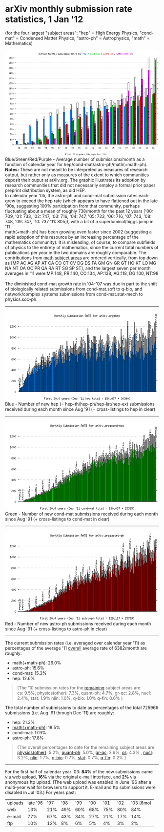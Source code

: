 arXiv monthly submission **rate** statistics, 1 Jan '12
=======================================================

(for the four largest "subject areas": "hep" = High Energy Physics,
"cond-mat" = Condensed Matter Physics, "astro-ph" = Astrophysics, "math"
= Mathematics)

![](hcam_avg.png)  
Blue/Green/Red/Purple - Average number of submissions/month as a
function of calendar year for hep/cond-mat/astro-ph/math(+math-ph).  
**Notes:** These are not meant to be interpreted as measures of research
output, but rather only as measures of the extent to which communities
deposit their ouput at arXiv.org. The graphic illustrates its adoption
by research communities that did not necessarily employ a formal prior
paper preprint distribution system, as did HEP.  
In calendar year '05, the astro-ph and cond-mat submission rates each
grew to exceed the hep rate (which appears to have flattened out in the
late '90s, suggesting 100% participation from that community, perhaps
fluctuating about a mean of roughly 738/month for the past 12 years
\['00: 709, '01: 733, '02: 747, '03: 716, '04: 747, '05: 723, '06: 716,
'07: 743, '08: 748, '09: 747, '10: 737 '11: 805\]), with a bit of a
superluminal/higgs jump in '11  
math(+math-ph) has been growing even faster since 2002 (suggesting a
rapid adoption of this resource by an increasing percentage of the
mathematics community). It is misleading, of course, to compare
subfields of physics to the entirety of mathematics, since the current
total numbers of publications per year in the two domains are roughly
comparable. The contributions from [math subject areas](/archive/math)
are ordered vertically, from top down as \[MP AC AG AP AT CA CO CT CV DG
DS FA GM GN GR GT HO KT LO MG NA NT OA OC PR QA RA RT SG SP ST\], and
the largest seven per month averages in '11 were MP:148, PR:140, CO:134,
AP:128, AG:118, DG:100, NT:98 .  
The diminished cond-mat growth rate in '04-'07 was due in part to the
shift of biologically related submissions from cond-mat.soft to q-bio,
and network/complex systems submissions from cond-mat.stat-mech to
physics.soc-ph.  

------------------------------------------------------------------------

![](hep_monthly.png)  
Blue - Number of new hep (= hep-th/hep-ph/hep-lat/hep-ex) submissions
received during each month since Aug '91 (+ cross-listings to hep in
clear)

------------------------------------------------------------------------

![](cond-mat_monthly.png)  
Green - Number of new cond-mat submissions received during each month
since Aug '91 (+ cross-listings to cond-mat in clear)

------------------------------------------------------------------------

![](astro-ph_monthly.png)  
Red - Number of new astro-ph submissions received during each month
since Aug '91 (+ cross-listings to astro-ph in clear)

------------------------------------------------------------------------

The current submission rates (i.e. averaged over calendar year '11) as
percentages of the average '11
[overall](http://arxiv.org/stats/monthly_submissions) average rate of
6382/month are roughly:

-   math(+math-ph): 26.0%
-   astro-ph: 15.6%
-   cond-mat: 15.3%
-   hep: 12.6%

> (The '10 submission rates for the [remaining](remmonthly.html) subject
> areas are:  
> cs: 9.5%, physics(other): 7.3%, quant-ph: 4.7%, gr-qc: 2.8%, nucl:
> 2.4%, stat: 1.9% nlin: 1.0%, q-bio: 1.0% q-fin: 0.6% )

The total number of submissions to date as percentages of the total
725966 submissions (i.e. Aug '91 through Dec '11) are roughly:

-   hep: 21.3%
-   [math(+math-ph)](math_monthly.png): 18.5%
-   cond-mat: 17.9%
-   astro-ph: 17.8%

> (The overall percentages to date for the remaining subject areas
> are:  
> [physics(other)](physics_monthly.png): 5.2%,
> [quant-ph](quant-ph_monthly.png): 5.0%, [gr-qc](gr-qc_monthly.png):
> 3.6%, [cs](cs_monthly.png): 4.3% , [nucl](nucl_monthly.png): 3.2%,
> [nlin](nlin_monthly.png): 1.7%, [q-bio](q-bio_monthly.png): 0.7%,
> [stat](stat_monthly.png): 0.7%, [q-fin](q-fin_monthly.png): 0.2% )

------------------------------------------------------------------------

<span id="upper">For the first half of calendar year '03:</span> **84%**
of the new submissions came via web upload, **16%** via the original
e-mail interface, and **2%** via anonymous ftp upload. (The web upload
was enabled in June '96 after a multi-year wait for browsers to support
it. E-mail and ftp submissions were disabled in Jul '03.) For years
past:

<table>
<tbody>
<tr class="odd">
<td>uploads</td>
<td>late '96</td>
<td>'97</td>
<td>'98</td>
<td>'99</td>
<td>'00</td>
<td>'01</td>
<td>'02</td>
<td>'03 (6mo)</td>
</tr>
<tr class="even">
<td>web</td>
<td>13%</td>
<td>21%</td>
<td>49%</td>
<td>60%</td>
<td>68%</td>
<td>75%</td>
<td>80%</td>
<td>84%</td>
</tr>
<tr class="odd">
<td>e-mail</td>
<td>77%</td>
<td>67%</td>
<td>43%</td>
<td>34%</td>
<td>27%</td>
<td>21%</td>
<td>17%</td>
<td>14%</td>
</tr>
<tr class="even">
<td>ftp</td>
<td>10%</td>
<td>12%</td>
<td>8%</td>
<td>6%</td>
<td>5%</td>
<td>4%</td>
<td>3%</td>
<td>2%</td>
</tr>
</tbody>
</table>
